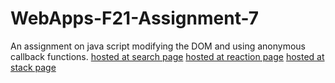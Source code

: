 # WebApps-F21-Assignment-7
An assignment on java script modifying the DOM and using anonymous callback functions.
[hosted at search page](https://44-563-webapps-f21.github.io/webapps-f21-assignment-7-cheipuri/search.html)
[hosted at reaction page](https://44-563-webapps-f21.github.io/webapps-f21-assignment-7-cheipuri/reaction.html)
[hosted at stack page](https://44-563-webapps-f21.github.io/webapps-f21-assignment-7-cheipuri/stack.html)